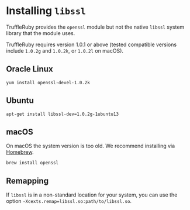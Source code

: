 # Installing `libssl`

TruffleRuby provides the `openssl` module but not the native `libssl` system
library that the module uses.

TruffleRuby requires version 1.0.1 or above (tested compatible versions include
`1.0.2g` and `1.0.2k`, or `1.0.2l` on macOS).

## Oracle Linux

```
yum install openssl-devel-1.0.2k
```

## Ubuntu

```
apt-get install libssl-dev=1.0.2g-1ubuntu13
```

## macOS

On macOS the system version is too old. We recommend installing via
[Homebrew](https://brew.sh).

```
brew install openssl
```

## Remapping

If `libssl` is in a non-standard location for your system, you can use the
option `-Xcexts.remap=libssl.so:path/to/libssl.so`.
